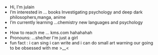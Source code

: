 -  Hi, I’m julain 
-  I’m interested in ... books Investigating psychology and deep dark philosophers,manga, anime
-  I’m currently learning ...chemistry new languages and psychology
-  
-  How to reach me ... kms.com hahahahah
-  Pronouns: ...she/her I'm just a girl
-  fun fact : i can sing i can write and i can do small art 
  warning our going to be obsessed with me >__< <!---
kittymejulain/kittymejulain is a ✨ special ✨ repository because its `README.md` (this file) appears on your GitHub profile.
You can click the Preview link to take a look at your changes.
--->
